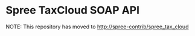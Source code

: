 Spree TaxCloud SOAP API 
=======================

NOTE: This repository has moved to [http://spree-contrib/spree_tax_cloud](http://spree-contrib/spree_tax_cloud)
